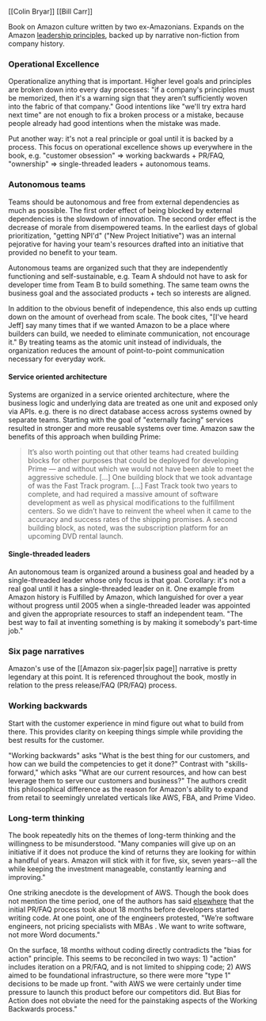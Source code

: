 [[Colin Bryar]] [[Bill Carr]]

Book on Amazon culture written by two ex-Amazonians.  Expands on the Amazon [leadership principles](https://www.amazon.jobs/en/principles), backed up by narrative non-fiction from company history.

### Operational Excellence
Operationalize anything that is important.  Higher level goals and principles are broken down into every day processes: "if a company's principles must be memorized, then it's a warning sign that they aren’t sufficiently woven into the fabric of that company."  Good intentions like "we'll try extra hard next time" are not enough to fix a broken process or a mistake, because people already had good intentions when the mistake was made.

Put another way: it's not a real principle or goal until it is backed by a process.  This focus on operational excellence shows up everywhere in the book, e.g. "customer obsession" => working backwards + PR/FAQ, "ownership" => single-threaded leaders + autonomous teams.

### Autonomous teams
Teams should be autonomous and free from external dependencies as much as possible.  The first order effect of being blocked by external dependencies is the slowdown of innovation.  The second order effect is the decrease of morale from disempowered teams.  In the earliest days of global prioritization, "getting NPI'd" ("New Project Initiative") was an internal pejorative for having your team's resources drafted into an initiative that provided no benefit to your team.

Autonomous teams are organized such that they are independently functioning and self-sustainable, e.g. Team A shdould not have to ask for developer time from Team B to build something.  The same team owns the business goal and the associated products + tech so interests are aligned.

In addition to the obvious benefit of independence, this also ends up cutting down on the amount of overhead from scale.  The book cites, "[I've heard Jeff] say many times that if we wanted Amazon to be a place where builders can build, we needed to eliminate communication, not encourage it."  By treating teams as the atomic unit instead of individuals, the organization reduces the amount of point-to-point communication necessary for everyday work.

#### Service oriented architecture
Systems are organized in a service oriented architecture, where the business logic and underlying data are treated as one unit and exposed only via APIs.  e.g. there is no direct database access across systems owned by separate teams.  Starting with the goal of "externally facing" services resulted in stronger and more reusable systems over time.  Amazon saw the benefits of this approach when building Prime:

> It’s also worth pointing out that other teams had created building blocks for other purposes that could be deployed for developing Prime — and without which we would not have been able to meet the aggressive schedule. [...] One building block that we took advantage of was the Fast Track program.  [...]  Fast Track took two years to complete, and had required a massive amount of software development as well as physical modifications to the fulfillment centers. So we didn’t have to reinvent the wheel when it came to the accuracy and success rates of the shipping promises.  A second building block, as noted, was the subscription platform for an upcoming DVD rental launch.

#### Single-threaded leaders
An autonomous team is organized around a business goal and headed by a single-threaded leader whose only focus is that goal.  Corollary: it's not a real goal until it has a single-threaded leader on it.  One example from Amazon history is Fulfilled by Amazon, which languished for over a year without progress until 2005 when a single-threaded leader was appointed and given the appropriate resources to staff an independent team.  "The best way to fail at inventing something is by making it somebody's part-time job."

### Six page narratives
Amazon's use of the [[Amazon six-pager|six page]] narrative is pretty legendary at this point.  It is referenced throughout the book, mostly in relation to the press release/FAQ (PR/FAQ) process.

### Working backwards
Start with the customer experience in mind figure out what to build from there.  This provides clarity on keeping things simple while providing the best results for the customer.

"Working backwards" asks "What is the best thing for our customers, and how can we build the competencies to get it done?"  Contrast with "skills-forward," which asks "What are our current resources, and how can best leverage them to serve our customers and business?"  The authors credit this philosophical difference as the reason for Amazon's ability to expand from retail to seemingly unrelated verticals like AWS, FBA, and Prime Video.

### Long-term thinking
The book repeatedly hits on the themes of long-term thinking and the willingness to be misunderstood.  "Many companies will give up on an initiative if it does not produce the kind of returns they are looking for within a handful of years.  Amazon will stick with it for five, six, seven years--all the while keeping the investment manageable, constantly learning and improving."

One striking anecdote is the development of AWS.  Though the book does not mention the time period, one of the authors has said [elsewhere](https://review.firstround.com/how-to-build-an-invention-machine-6-lessons-that-powered-amazons-success) that the initial PR/FAQ process took about 18 months before developers started writing code.  At one point, one of the engineers protested, "We’re software engineers, not pricing specialists with MBAs . We want to write software, not more Word documents."

On the surface, 18 months without coding directly contradicts the "bias for action" principle.  This seems to be reconciled in two ways:  1) "action" includes iteration on a PR/FAQ, and is not limited to shipping code; 2) AWS aimed to be foundational infrastructure, so there were more "type 1" decisions to be made up front.  "with AWS we were certainly under time pressure to launch this product before our competitors did. But Bias for Action does not obviate the need for the painstaking aspects of the Working Backwards process."